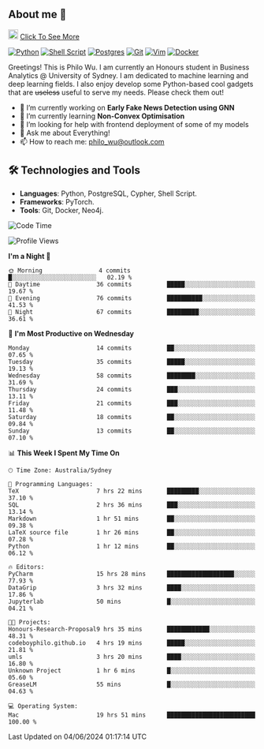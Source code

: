 ## About me 🤗

<a href="#"><img src="https://media.giphy.com/media/hvRJCLFzcasrR4ia7z/giphy.gif" width="20px" height="20px"></a> [Click To See More](https://codeboyphilo.github.io)

[![Python](https://img.shields.io/badge/python-3670A0?style=for-the-badge&logo=python&logoColor=ffdd54)](#)
[![Shell Script](https://img.shields.io/badge/shell_script-%23121011.svg?style=for-the-badge&logo=gnu-bash&logoColor=white)](#)
[![Postgres](https://img.shields.io/badge/postgres-%23316192.svg?style=for-the-badge&logo=postgresql&logoColor=white)](#)
[![Git](https://img.shields.io/badge/git-%23F05033.svg?style=for-the-badge&logo=git&logoColor=white)](#)
[![Vim](https://img.shields.io/badge/VIM-%2311AB00.svg?style=for-the-badge&logo=vim&logoColor=white)](#)
[![Docker](https://img.shields.io/badge/docker-%230db7ed.svg?style=for-the-badge&logo=docker&logoColor=white)](#)

Greetings! This is Philo Wu. I am currently an Honours student in Business Analytics \@ University of Sydney. I am dedicated to machine learning and deep learning fields. I also enjoy develop some Python-based cool gadgets that are ~~useless~~ useful to serve my needs. Please check them out!

- 🔭 I’m currently working on **Early Fake News Detection using GNN**
- 🌱 I’m currently learning **Non-Convex Optimisation**
- 🤔 I’m looking for help with frontend deployment of some of my models
- 💬 Ask me about Everything!
- 📫 How to reach me: philo_wu@outlook.com

## 🛠 Technologies and Tools
- **Languages**: Python, PostgreSQL, Cypher, Shell Script.
- **Frameworks**: PyTorch.
- **Tools**: Git, Docker, Neo4j.

<!--START_SECTION:waka-->
![Code Time](http://img.shields.io/badge/Code%20Time-206%20hrs%2037%20mins-blue)

![Profile Views](http://img.shields.io/badge/Profile%20Views-5-blue)

**I'm a Night 🦉** 

```text
🌞 Morning                4 commits           █░░░░░░░░░░░░░░░░░░░░░░░░   02.19 % 
🌆 Daytime                36 commits          █████░░░░░░░░░░░░░░░░░░░░   19.67 % 
🌃 Evening                76 commits          ██████████░░░░░░░░░░░░░░░   41.53 % 
🌙 Night                  67 commits          █████████░░░░░░░░░░░░░░░░   36.61 % 
```
📅 **I'm Most Productive on Wednesday** 

```text
Monday                   14 commits          ██░░░░░░░░░░░░░░░░░░░░░░░   07.65 % 
Tuesday                  35 commits          █████░░░░░░░░░░░░░░░░░░░░   19.13 % 
Wednesday                58 commits          ████████░░░░░░░░░░░░░░░░░   31.69 % 
Thursday                 24 commits          ███░░░░░░░░░░░░░░░░░░░░░░   13.11 % 
Friday                   21 commits          ███░░░░░░░░░░░░░░░░░░░░░░   11.48 % 
Saturday                 18 commits          ██░░░░░░░░░░░░░░░░░░░░░░░   09.84 % 
Sunday                   13 commits          ██░░░░░░░░░░░░░░░░░░░░░░░   07.10 % 
```


📊 **This Week I Spent My Time On** 

```text
🕑︎ Time Zone: Australia/Sydney

💬 Programming Languages: 
TeX                      7 hrs 22 mins       █████████░░░░░░░░░░░░░░░░   37.10 % 
SQL                      2 hrs 36 mins       ███░░░░░░░░░░░░░░░░░░░░░░   13.14 % 
Markdown                 1 hr 51 mins        ██░░░░░░░░░░░░░░░░░░░░░░░   09.38 % 
LaTeX source file        1 hr 26 mins        ██░░░░░░░░░░░░░░░░░░░░░░░   07.28 % 
Python                   1 hr 12 mins        ██░░░░░░░░░░░░░░░░░░░░░░░   06.12 % 

🔥 Editors: 
PyCharm                  15 hrs 28 mins      ███████████████████░░░░░░   77.93 % 
DataGrip                 3 hrs 32 mins       ████░░░░░░░░░░░░░░░░░░░░░   17.86 % 
Jupyterlab               50 mins             █░░░░░░░░░░░░░░░░░░░░░░░░   04.21 % 

🐱‍💻 Projects: 
Honours-Research-Proposal9 hrs 35 mins       ████████████░░░░░░░░░░░░░   48.31 % 
codeboyphilo.github.io   4 hrs 19 mins       █████░░░░░░░░░░░░░░░░░░░░   21.81 % 
umls                     3 hrs 20 mins       ████░░░░░░░░░░░░░░░░░░░░░   16.80 % 
Unknown Project          1 hr 6 mins         █░░░░░░░░░░░░░░░░░░░░░░░░   05.60 % 
GreaseLM                 55 mins             █░░░░░░░░░░░░░░░░░░░░░░░░   04.63 % 

💻 Operating System: 
Mac                      19 hrs 51 mins      █████████████████████████   100.00 % 
```


 Last Updated on 04/06/2024 01:17:14 UTC
<!--END_SECTION:waka-->
